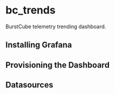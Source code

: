 # bc_trends
BurstCube telemetry trending dashboard. 

## Installing Grafana

## Provisioning the Dashboard

## Datasources
